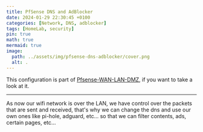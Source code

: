 ```yaml
---
title: PfSense DNS and AdBlocker
date: 2024-01-29 22:30:45 +0100
categories: [Network, DNS, adblocker]
tags: [HomeLab, security]
pin: true
math: true
mermaid: true
image:
  path: ../assets/img/pfsense-dns-adblocker/cover.png
  alt: .
---
```



This configuration is part of [Pfsense-WAN-LAN-DMZ](/posts/network-configuration/), if you want to take a look at it.

---

As now our wifi network is over the LAN, we have control over the packets that are sent and received, that's why we can change the dns and use our own ones like pi-hole, adguard, etc... so that we can filter contents, ads, certain pages, etc...